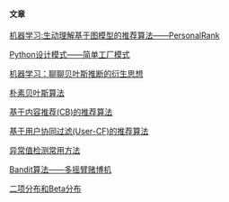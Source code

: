 



#### 文章

[机器学习:生动理解基于图模型的推荐算法——PersonalRank](https://github.com/GraySilver/GraySilver-Page/blob/master/articles/personalrank.md)

[Python设计模式——简单工厂模式](https://github.com/GraySilver/GraySilver-Page/blob/master/articles/Python%E8%AE%BE%E8%AE%A1%E6%A8%A1%E5%BC%8F%E2%80%94%E2%80%94%E7%AE%80%E5%8D%95%E5%B7%A5%E5%8E%82%E6%A8%A1%E5%BC%8F.md)

[机器学习：聊聊贝叶斯推断的衍生思想](https://github.com/GraySilver/GraySilver-Page/blob/master/articles/%E6%9C%BA%E5%99%A8%E5%AD%A6%E4%B9%A0%EF%BC%9A%E8%81%8A%E8%81%8A%E8%B4%9D%E5%8F%B6%E6%96%AF%E6%8E%A8%E6%96%AD%E7%9A%84%E8%A1%8D%E7%94%9F%E6%80%9D%E6%83%B3.md)

[朴素贝叶斯算法](https://github.com/GraySilver/GraySilver-Page/blob/master/articles/%E6%9C%B4%E7%B4%A0%E8%B4%9D%E5%8F%B6%E6%96%AF%E7%AE%97%E6%B3%95.md)

[基于内容推荐(CB)的推荐算法](https://github.com/GraySilver/GraySilver-Page/blob/master/articles/%E5%9F%BA%E4%BA%8E%E5%86%85%E5%AE%B9%E6%8E%A8%E8%8D%90(CB)%E7%9A%84%E6%8E%A8%E8%8D%90%E7%AE%97%E6%B3%95.md)

[基于用户协同过滤(User-CF)的推荐算法](https://github.com/GraySilver/GraySilver-Page/blob/master/articles/%E5%9F%BA%E4%BA%8E%E7%94%A8%E6%88%B7%E5%8D%8F%E5%90%8C%E8%BF%87%E6%BB%A4(User-CF)%E7%9A%84%E6%8E%A8%E8%8D%90%E7%AE%97%E6%B3%95.md)

[异常值检测常用方法](https://github.com/GraySilver/GraySilver-Page/blob/master/articles/%E5%BC%82%E5%B8%B8%E5%80%BC%E6%A3%80%E6%B5%8B%E5%B8%B8%E7%94%A8%E6%96%B9%E6%B3%95.md)

[Bandit算法——多摇臂赌博机](https://github.com/GraySilver/GraySilver-Page/blob/master/articles/Bandit算法——多摇臂赌博机.md)

[二项分布和Beta分布](https://github.com/GraySilver/GraySilver-Page/blob/master/articles/二项分布和Beta分布.md)



